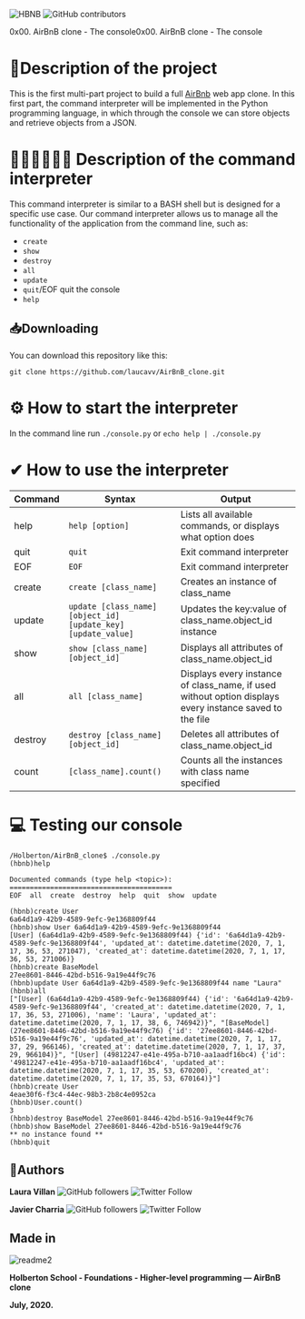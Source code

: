 ![HBNB](https://user-images.githubusercontent.com/54350108/85913016-b08ba100-b7f6-11ea-8f18-0c27ce10e218.jpg)
![GitHub contributors](https://img.shields.io/github/contributors/laucavv/AirBnB_clone?style=plastic)

0x00. AirBnB clone - The console0x00. AirBnB clone - The console

# 📃Description of the project
This is the first multi-part project to build a full [AirBnb](https://es.airbnb.com/?_set_bev_on_new_domain=1592945111_bWw%2By%2F%2FvZh5U%2BDGg) web app clone. In this first part, the command interpreter will be implemented in the Python programming language, in which through the console we can store objects and retrieve objects from a JSON.

# 👩🏻‍💻👨🏻‍💻 Description of the command interpreter
This command interpreter is similar to a BASH shell but is designed for a specific use case.
Our command interpreter allows us to manage all the functionality of the application from the command line, such as:
- `create`
- `show`
- `destroy`
- `all`
- `update`
- `quit`/EOF quit the console
- `help`

## 📥Downloading

You can download this repository like this:

`git clone https://github.com/laucavv/AirBnB_clone.git`

# ⚙ How to start the interpreter
In the command line run `./console.py` or `echo help | ./console.py`

# ✔ How to use the interpreter

Command | Syntax | Output
------- | ------ | ------
help | `help [option]` | Lists all available commands, or displays what option does
quit | `quit` | Exit command interpreter
EOF | `EOF` | Exit command interpreter
create | `create [class_name]` | Creates an instance of class_name
update | `update [class_name] [object_id] [update_key] [update_value]` | Updates the key:value of class_name.object_id instance
show | `show [class_name] [object_id]` | Displays all attributes of class_name.object_id
all | `all [class_name]` | Displays every instance of class_name, if used without option displays every instance saved to the file
destroy | `destroy [class_name] [object_id]` | Deletes all attributes of class_name.object_id
count | `[class_name].count()` | Counts all the instances with class name specified

# 💻 Testing our console
```
/Holberton/AirBnB_clone$ ./console.py
(hbnb)help

Documented commands (type help <topic>):
========================================
EOF  all  create  destroy  help  quit  show  update

(hbnb)create User
6a64d1a9-42b9-4589-9efc-9e1368809f44
(hbnb)show User 6a64d1a9-42b9-4589-9efc-9e1368809f44
[User] (6a64d1a9-42b9-4589-9efc-9e1368809f44) {'id': '6a64d1a9-42b9-4589-9efc-9e1368809f44', 'updated_at': datetime.datetime(2020, 7, 1, 17, 36, 53, 271047), 'created_at': datetime.datetime(2020, 7, 1, 17, 36, 53, 271006)}
(hbnb)create BaseModel
27ee8601-8446-42bd-b516-9a19e44f9c76
(hbnb)update User 6a64d1a9-42b9-4589-9efc-9e1368809f44 name "Laura"
(hbnb)all
["[User] (6a64d1a9-42b9-4589-9efc-9e1368809f44) {'id': '6a64d1a9-42b9-4589-9efc-9e1368809f44', 'created_at': datetime.datetime(2020, 7, 1, 17, 36, 53, 271006), 'name': 'Laura', 'updated_at': datetime.datetime(2020, 7, 1, 17, 38, 6, 746942)}", "[BaseModel] (27ee8601-8446-42bd-b516-9a19e44f9c76) {'id': '27ee8601-8446-42bd-b516-9a19e44f9c76', 'updated_at': datetime.datetime(2020, 7, 1, 17, 37, 29, 966146), 'created_at': datetime.datetime(2020, 7, 1, 17, 37, 29, 966104)}", "[User] (49812247-e41e-495a-b710-aa1aadf16bc4) {'id': '49812247-e41e-495a-b710-aa1aadf16bc4', 'updated_at': datetime.datetime(2020, 7, 1, 17, 35, 53, 670200), 'created_at': datetime.datetime(2020, 7, 1, 17, 35, 53, 670164)}"]
(hbnb)create User
4eae30f6-f3c4-44ec-98b3-2b8c4e0952ca
(hbnb)User.count()
3
(hbnb)destroy BaseModel 27ee8601-8446-42bd-b516-9a19e44f9c76
(hbnb)show BaseModel 27ee8601-8446-42bd-b516-9a19e44f9c76
** no instance found **
(hbnb)quit
```
## 🚀Authors

**Laura Villan** ![GitHub followers](https://img.shields.io/github/followers/laucavv?label=Follow&style=social)
![Twitter Follow](https://img.shields.io/twitter/follow/laucavv23?label=%40laucavv23&style=social)

**Javier Charria** ![GitHub followers](https://img.shields.io/github/followers/linkjavier?label=Follow&style=social)
![Twitter Follow](https://img.shields.io/twitter/follow/linkjavier?label=%40linkjavier&style=social)

## Made in
![readme2](https://user-images.githubusercontent.com/60374349/77229662-224fb100-6b5d-11ea-89ff-188607b48859.png)

**Holberton School - Foundations - Higher-level programming ― AirBnB clone**

**July, 2020.**
